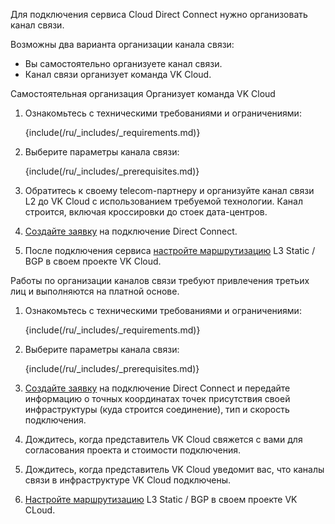Для подключения сервиса Cloud Direct Connect нужно организовать канал связи.

Возможны два варианта организации канала связи:

- Вы самостоятельно организуете канал связи.
- Канал связи организует команда VK Cloud.

<tabs>
<tablist>
<tab>Самостоятельная организация</tab>
<tab>Организует команда VK Cloud</tab>
</tablist>
<tabpanel>

1. Ознакомьтесь с техническими требованиями и ограничениями:

    {include(/ru/_includes/_requirements.md)}

1. Выберите параметры канала связи:

    {include(/ru/_includes/_prerequisites.md)}

1. Обратитесь к своему telecom-партнеру и организуйте канал связи L2 до VK Cloud с использованием требуемой технологии. Канал строится, включая кроссировки до стоек дата-центров.

1. [Создайте заявку](https://cloud.vk.com/direct-connect) на подключение Direct Connect.
1. После подключения сервиса [настройте маршрутизацию](../how-to-guides/advanced-router) L3 Static / BGP в своем проекте VK Cloud.

</tabpanel>
<tabpanel>

<warn>

Работы по организации каналов связи требуют привлечения третьих лиц и выполняются на платной основе.

</warn>

1. Ознакомьтесь с техническими требованиями и ограничениями:

    {include(/ru/_includes/_requirements.md)}

1. Выберите параметры канала связи:

    {include(/ru/_includes/_prerequisites.md)}

1. [Создайте заявку](https://cloud.vk.com/direct-connect/) на подключение Direct Connect и передайте информацию о точных координатах точек присутствия своей инфраструктуры (куда строится соединение), тип и скорость подключения.
1. Дождитесь, когда представитель VK Cloud свяжется с вами для согласования проекта и стоимости подключения.
1. Дождитесь, когда представитель VK Cloud уведомит вас, что каналы связи в инфраструктуре VK Cloud подключены.
1. [Настройте маршрутизацию](../how-to-guides/advanced-router) L3 Static / BGP в своем проекте VK CLoud.

</tabpanel>
</tabs>

